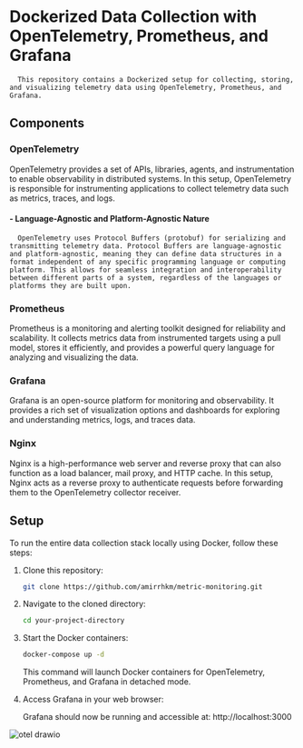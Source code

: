 ﻿# Dockerized Data Collection with OpenTelemetry, Prometheus, and Grafana

      This repository contains a Dockerized setup for collecting, storing, and visualizing telemetry data using OpenTelemetry, Prometheus, and Grafana.

## Components

### OpenTelemetry

OpenTelemetry provides a set of APIs, libraries, agents, and instrumentation to enable observability in distributed systems. In this setup, OpenTelemetry is responsible for instrumenting applications to collect telemetry data such as metrics, traces, and logs.

#### - Language-Agnostic and Platform-Agnostic Nature

      OpenTelemetry uses Protocol Buffers (protobuf) for serializing and transmitting telemetry data. Protocol Buffers are language-agnostic and platform-agnostic, meaning they can define data structures in a format independent of any specific programming language or computing platform. This allows for seamless integration and interoperability between different parts of a system, regardless of the languages or platforms they are built upon.

### Prometheus

Prometheus is a monitoring and alerting toolkit designed for reliability and scalability. It collects metrics data from instrumented targets using a pull model, stores it efficiently, and provides a powerful query language for analyzing and visualizing the data.

### Grafana

Grafana is an open-source platform for monitoring and observability. It provides a rich set of visualization options and dashboards for exploring and understanding metrics, logs, and traces data.

### Nginx

Nginx is a high-performance web server and reverse proxy that can also function as a load balancer, mail proxy, and HTTP cache. In this setup, Nginx acts as a reverse proxy to authenticate requests before forwarding them to the OpenTelemetry collector receiver.

## Setup

To run the entire data collection stack locally using Docker, follow these steps:

1. Clone this repository:

   ```bash
   git clone https://github.com/amirrhkm/metric-monitoring.git

2. Navigate to the cloned directory:

   ```bash
   cd your-project-directory

3. Start the Docker containers:

   ```bash
   docker-compose up -d
   ```
   
   This command will launch Docker containers for OpenTelemetry, Prometheus, and Grafana in detached mode.

4. Access Grafana in your web browser:

   Grafana should now be running and accessible at: http://localhost:3000

![otel drawio](https://github.com/amirrhkm/metrics-monitoring/assets/152793780/cd7dd20e-fc82-4927-b389-c398e5051ddc)

